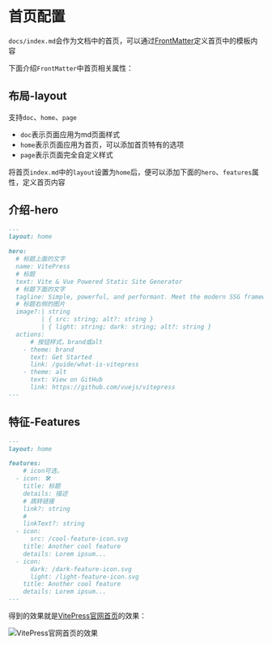 # 首页配置

`docs/index.md`会作为文档中的首页，可以通过[FrontMatter](/tools/vitepress/syntax#frontmatter)定义首页中的模板内容

下面介绍`FrontMatter`中首页相关属性：

## 布局-layout

支持`doc`、`home`、`page`

- `doc`表示页面应用为md页面样式
- `home`表示页面应用为首页，可以添加首页特有的选项
- `page`表示页面完全自定义样式

将首页`index.md`中的`layout`设置为`home`后，便可以添加下面的`hero`、`features`属性，定义首页内容

## 介绍-hero

```md
---
layout: home

hero:
  # 标题上面的文字
  name: VitePress
  # 标题
  text: Vite & Vue Powered Static Site Generator
  # 标题下面的文字
  tagline: Simple, powerful, and performant. Meet the modern SSG framework you've always wanted.
  # 标题右侧的图片
  image?:| string
         | { src: string; alt?: string }
         | { light: string; dark: string; alt?: string }
  actions:
      # 按钮样式，brand或alt
    - theme: brand
      text: Get Started
      link: /guide/what-is-vitepress
    - theme: alt
      text: View on GitHub
      link: https://github.com/vuejs/vitepress
---
```

## 特征-Features

```md
---
layout: home

features:
    # icon可选，
  - icon: 🛠️
    title: 标题
    details: 描述
    # 跳转链接
    link?: string
    #
    linkText?: string
  - icon:
      src: /cool-feature-icon.svg
    title: Another cool feature
    details: Lorem ipsum...
  - icon:
      dark: /dark-feature-icon.svg
      light: /light-feature-icon.svg
    title: Another cool feature
    details: Lorem ipsum...
---

```

得到的效果就是[VitePress官网首页](https://vitepress.vuejs.org/)的效果：

![VitePress官网首页的效果](/images/tools/vitepress-home-1.png)
